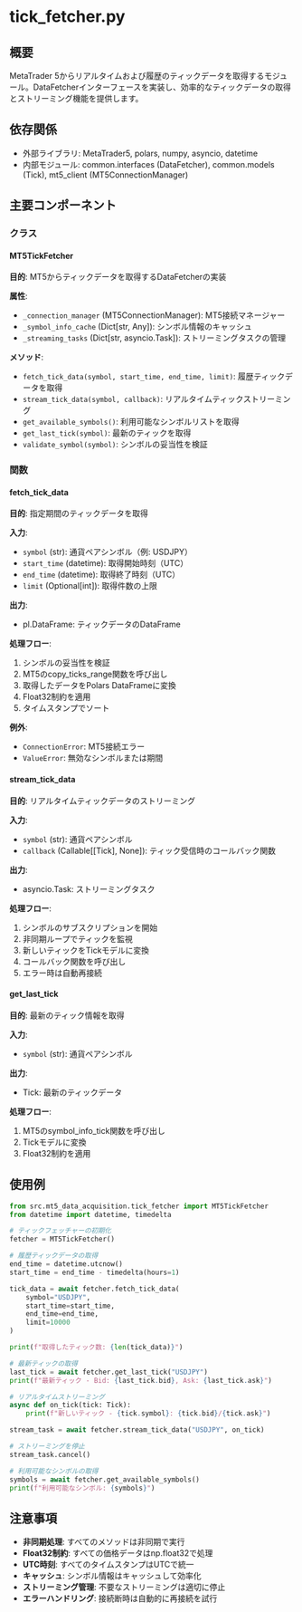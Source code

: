 # tick_fetcher.py

## 概要
MetaTrader 5からリアルタイムおよび履歴のティックデータを取得するモジュール。DataFetcherインターフェースを実装し、効率的なティックデータの取得とストリーミング機能を提供します。

## 依存関係
- 外部ライブラリ: MetaTrader5, polars, numpy, asyncio, datetime
- 内部モジュール: common.interfaces (DataFetcher), common.models (Tick), mt5_client (MT5ConnectionManager)

## 主要コンポーネント

### クラス

#### MT5TickFetcher
**目的**: MT5からティックデータを取得するDataFetcherの実装

**属性**:
- `_connection_manager` (MT5ConnectionManager): MT5接続マネージャー
- `_symbol_info_cache` (Dict[str, Any]): シンボル情報のキャッシュ
- `_streaming_tasks` (Dict[str, asyncio.Task]): ストリーミングタスクの管理

**メソッド**:
- `fetch_tick_data(symbol, start_time, end_time, limit)`: 履歴ティックデータを取得
- `stream_tick_data(symbol, callback)`: リアルタイムティックストリーミング
- `get_available_symbols()`: 利用可能なシンボルリストを取得
- `get_last_tick(symbol)`: 最新のティックを取得
- `validate_symbol(symbol)`: シンボルの妥当性を検証

### 関数

#### fetch_tick_data
**目的**: 指定期間のティックデータを取得

**入力**:
- `symbol` (str): 通貨ペアシンボル（例: USDJPY）
- `start_time` (datetime): 取得開始時刻（UTC）
- `end_time` (datetime): 取得終了時刻（UTC）
- `limit` (Optional[int]): 取得件数の上限

**出力**:
- pl.DataFrame: ティックデータのDataFrame

**処理フロー**:
1. シンボルの妥当性を検証
2. MT5のcopy_ticks_range関数を呼び出し
3. 取得したデータをPolars DataFrameに変換
4. Float32制約を適用
5. タイムスタンプでソート

**例外**:
- `ConnectionError`: MT5接続エラー
- `ValueError`: 無効なシンボルまたは期間

#### stream_tick_data
**目的**: リアルタイムティックデータのストリーミング

**入力**:
- `symbol` (str): 通貨ペアシンボル
- `callback` (Callable[[Tick], None]): ティック受信時のコールバック関数

**出力**:
- asyncio.Task: ストリーミングタスク

**処理フロー**:
1. シンボルのサブスクリプションを開始
2. 非同期ループでティックを監視
3. 新しいティックをTickモデルに変換
4. コールバック関数を呼び出し
5. エラー時は自動再接続

#### get_last_tick
**目的**: 最新のティック情報を取得

**入力**:
- `symbol` (str): 通貨ペアシンボル

**出力**:
- Tick: 最新のティックデータ

**処理フロー**:
1. MT5のsymbol_info_tick関数を呼び出し
2. Tickモデルに変換
3. Float32制約を適用

## 使用例
```python
from src.mt5_data_acquisition.tick_fetcher import MT5TickFetcher
from datetime import datetime, timedelta

# ティックフェッチャーの初期化
fetcher = MT5TickFetcher()

# 履歴ティックデータの取得
end_time = datetime.utcnow()
start_time = end_time - timedelta(hours=1)

tick_data = await fetcher.fetch_tick_data(
    symbol="USDJPY",
    start_time=start_time,
    end_time=end_time,
    limit=10000
)

print(f"取得したティック数: {len(tick_data)}")

# 最新ティックの取得
last_tick = await fetcher.get_last_tick("USDJPY")
print(f"最新ティック - Bid: {last_tick.bid}, Ask: {last_tick.ask}")

# リアルタイムストリーミング
async def on_tick(tick: Tick):
    print(f"新しいティック - {tick.symbol}: {tick.bid}/{tick.ask}")

stream_task = await fetcher.stream_tick_data("USDJPY", on_tick)

# ストリーミングを停止
stream_task.cancel()

# 利用可能なシンボルの取得
symbols = await fetcher.get_available_symbols()
print(f"利用可能なシンボル: {symbols}")
```

## 注意事項
- **非同期処理**: すべてのメソッドは非同期で実行
- **Float32制約**: すべての価格データはnp.float32で処理
- **UTC時刻**: すべてのタイムスタンプはUTCで統一
- **キャッシュ**: シンボル情報はキャッシュして効率化
- **ストリーミング管理**: 不要なストリーミングは適切に停止
- **エラーハンドリング**: 接続断時は自動的に再接続を試行